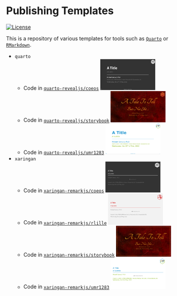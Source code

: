 Publishing Templates
================

<!-- badges: start -->

[![License](https://img.shields.io/github/license/mcanouil/publishing-templates.png)](LICENSE)
<!-- badges: end -->

This is a repository of various templates for tools such as
[`Quarto`](https://quarto.org) or
[`RMarkdown`](https://rmarkdown.rstudio.com/).

-   `quarto`
    -   Code in [`quarto-revealjs/coeos`](quarto-revealjs/coeos)
        [<img alt="Title slide of `quarto-revealjs/coeos`" src="thumbs/quarto-coeos.png" width="150" />](https://m.canouil.fr/publishing-templates/quarto-coeos)
    -   Code in [`quarto-revealjs/storybook`](quarto-revealjs/storybook)
        [<img alt="Title slide of `quarto-revealjs/storybook`" src="thumbs/quarto-storybook.png" width="150" />](https://m.canouil.fr/publishing-templates/quarto-storybook)
    -   Code in [`quarto-revealjs/umr1283`](quarto-revealjs/umr1283)
        [<img alt="Title slide of `quarto-revealjs/umr1283`" src="thumbs/quarto-umr1283.png" width="150" />](https://m.canouil.fr/publishing-templates/quarto-umr1283)
-   `xaringan`
    -   Code in [`xaringan-remarkjs/coeos`](xaringan-remarkjs/coeos)
        [<img alt="Title slide of `xaringan-remarkjs/coeos`" src="thumbs/xaringan-coeos.png" width="150" />](https://m.canouil.fr/publishing-templates/xaringan-coeos)
    -   Code in [`xaringan-remarkjs/rlille`](xaringan-remarkjs/rlille)
        [<img alt="Title slide of `xaringan-remarkjs/rlille`" src="thumbs/xaringan-rlille.png" width="150" />](https://m.canouil.fr/publishing-templates/xaringan-rlille)
    -   Code in
        [`xaringan-remarkjs/storybook`](xaringan-remarkjs/storybook)
        [<img alt="Title slide of `xaringan-remarkjs/storybook`" src="thumbs/xaringan-storybook.png" width="150" />](https://m.canouil.fr/publishing-templates/xaringan-storybook)
    -   Code in [`xaringan-remarkjs/umr1283`](xaringan-remarkjs/umr1283)
        [<img alt="Title slide of `xaringan-remarkjs/umr1283`" src="thumbs/xaringan-umr1283.png" width="150" />](https://m.canouil.fr/publishing-templates/xaringan-umr1283)
